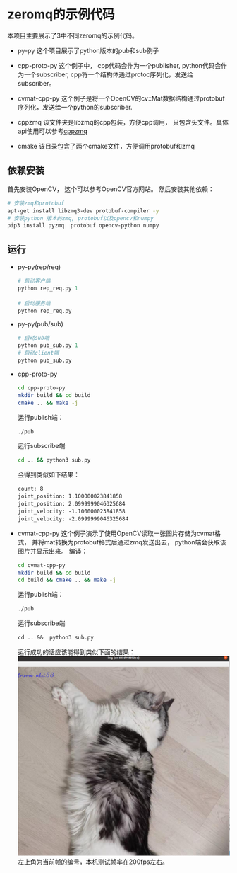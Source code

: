 # zeromq的示例代码
本项目主要展示了3中不同zeromq的示例代码。
- py-py
    这个项目展示了python版本的pub和sub例子

- cpp-proto-py
    这个例子中， cpp代码会作为一个publisher, python代码会作为一个subscriber, cpp将一个结构体通过protoc序列化，发送给subscriber。

- cvmat-cpp-py
    这个例子是将一个OpenCV的cv::Mat数据结构通过protobuf序列化，发送给一个python的subscriber.
- cppzmq
该文件夹是libzmq的cpp包装，方便cpp调用， 只包含头文件。具体api使用可以参考[cppzmq](https://github.com/zeromq/cppzmq)
- cmake
    该目录包含了两个cmake文件，方便调用protobuf和zmq
## 依赖安装
首先安装OpenCV， 这个可以参考OpenCV官方网站。
然后安装其他依赖：
```bash
# 安装zmq和protobuf
apt-get install libzmq3-dev protobuf-compiler -y
# 安装python 版本的zmq, protobuf以及opencv和numpy
pip3 install pyzmq  protobuf opencv-python numpy
```
## 运行
- py-py(rep/req)
    ```python
    # 启动客户端
    python rep_req.py 1

    # 启动服务端
    python rep_req.py
    ```

- py-py(pub/sub)
    ```python
    # 启动sub端
    python pub_sub.py 1
    # 启动client端
    python pub_sub.py 
    ```
- cpp-proto-py
    ```bash
    cd cpp-proto-py
    mkdir build && cd build
    cmake .. && make -j
    ```  
    运行publish端：
    ```bash
    ./pub
    ```
    运行subscribe端
    ```bash
    cd .. && python3 sub.py
    ```
    会得到类似如下结果：
    ```txt
    count: 8
    joint_position: 1.100000023841858
    joint_position: 2.0999999046325684
    joint_velocity: -1.100000023841858
    joint_velocity: -2.0999999046325684
    ```
- cvmat-cpp-py
    这个例子演示了使用OpenCV读取一张图片存储为cvmat格式， 并将mat转换为protobuf格式后通过zmq发送出去， python端会获取该图片并显示出来。
    编译：
    ```bash
    cd cvmat-cpp-py
    mkdir build && cd build
    cd build && cmake .. && make -j
    ```
    运行publish端：
    ```txt
    ./pub
    ```
    运行subscribe端
    ```txt
    cd .. &&  python3 sub.py
    ```
    运行成功的话应该能得到类似下面的结果：
    ![](./cvmat-cpp-py/result.png)
    左上角为当前帧的编号，本机测试帧率在200fps左右。


